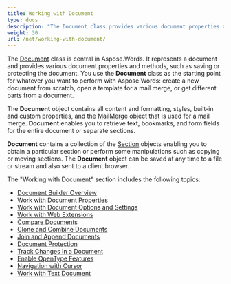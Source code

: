 ```yaml
---
title: Working with Document
type: docs
description: "The Document class provides various document properties and methods. You use the Document class as the starting point for whatever you want to perform with Aspose.Words. The Document object can be saved to a file or stream and also sent to a browser."
weight: 30
url: /net/working-with-document/
---
```


The [Document](https://apireference.aspose.com/words/net/aspose.words/document) class is central in Aspose.Words. It represents a document and provides various document properties and methods, such as saving or protecting the document. You use the **Document** class as the starting point for whatever you want to perform with Aspose.Words: create a new document from scratch, open a template for a mail merge, or get different parts from a document.

The **Document** object contains all content and formatting, styles, built-in and custom properties, and the [MailMerge](https://apireference.aspose.com/words/net/aspose.words.mailmerging/mailmerge) object that is used for a mail merge. **Document** enables you to retrieve text, bookmarks, and form fields for the entire document or separate sections.

**Document** contains a collection of the [Section](https://apireference.aspose.com/words/net/aspose.words/section) objects enabling you to obtain a particular section or perform some manipulations such as copying or moving sections. The **Document** object can be saved at any time to a file or stream and also sent to a client browser.

The "Working with Document" section includes the following topics:

- [Document Builder Overview](/words/net/document-builder-overview/)
- [Work with Document Properties](/words/net/work-with-document-properties/)
- [Work with Document Options and Settings](/words/net/work-with-document-options-and-settings/)
- [Work with Web Extensions](/words/net/work-with-web-extensions/)
- [Compare Documents](/words/net/compare-documents/)
- [Clone and Combine Documents](/words/net/clone-and-combine-documents/)
- [Join and Append Documents](/words/net/join-and-append-documents/)
- [Document Protection](/words/net/document-protection/)
- [Track Changes in a Document](/words/net/track-changes-in-a-document/)
- [Enable OpenType Features](/words/net/enable-opentype-features/)
- [Navigation with Cursor](/words/net/navigation-with-cursor/)
- [Work with Text Document](/words/net/work-with-text-document/)